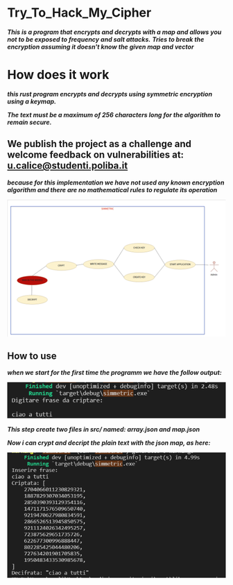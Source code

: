 # Try_To_Hack_My_Cipher
***This is a program that encrypts and decrypts with a map and allows you not to be exposed to frequency and salt attacks.***
***Tries to break the encryption assuming it doesn't know the given map and vector***

# How does it work
***this rust program encrypts and decrypts using symmetric encryption using a keymap.***

***The text must be a maximum of 256 characters long for the algorithm to remain secure.***

## We publish the project as a challenge and welcome feedback on vulnerabilities at: u.calice@studenti.poliba.it

***because for this implementation we have not used any known encryption algorithm and there are no mathematical rules to regulate its operation***

![Screenshot](IMG/GITSIMMETRIC.png)

## How to use
***when we start for the first time the programm we have the follow output:***

![Screenshot](IMG/GITSIMMETRICOUT1.png)

***This step create two files in src/ named: array.json and map.json***

***Now i can crypt and decript the plain text with the json map, as here:***

![Screenshot](IMG/GITSIMMETRICOUT2.png)
